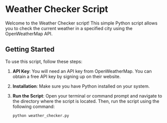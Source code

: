 # Weather Checker Script

Welcome to the Weather Checker script! This simple Python script allows you to check the current weather in a specified city using the OpenWeatherMap API.

## Getting Started

To use this script, follow these steps:

1. **API Key**: You will need an API key from OpenWeatherMap. You can obtain a free API key by signing up on their website.

2. **Installation**: Make sure you have Python installed on your system.

3. **Run the Script**: Open your terminal or command prompt and navigate to the directory where the script is located. Then, run the script using the following command:

   ```shell
   python weather_checker.py
